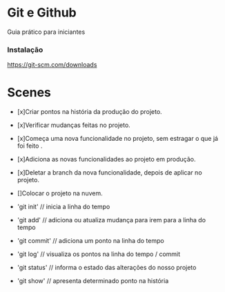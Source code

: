 # Git e Github

Guia prático para iniciantes 

### Instalação 

https://git-scm.com/downloads

# Scenes

- [x]Criar pontos na história da produção do projeto.
- [x]Verificar mudanças feitas no projeto.
- [x]Começa uma nova funcionalidade no projeto, sem estragar o que já foi feito .
- [x]Adiciona as novas funcionalidades ao projeto em produção.
- [x]Deletar a branch da nova funcionalidade, depois de aplicar no projeto.

- []Colocar o projeto na nuvem.

- 'git init' // inicia a linha do tempo
- 'git add' // adiciona ou atualiza mudança para irem para a linha do tempo
- 'git commit' // adiciona um ponto na linha do tempo
- 'git log' // visualiza os pontos na linha do tempo / commit
- 'git status' // informa o estado das alterações do nosso projeto
- 'git show' // apresenta determinado ponto na história 
